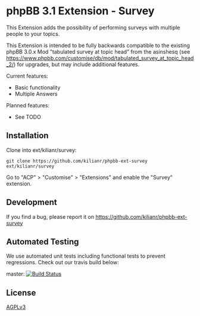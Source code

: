 # phpBB 3.1 Extension - Survey
This Extension adds the possibility of performing surveys with multiple people to your topics.

This Extension is intended to be fully backwards compatible to the existing phpBB 3.0.x Mod "tabulated survey at topic head" from the asinshesq (see https://www.phpbb.com/customise/db/mod/tabulated_survey_at_topic_head_2/) for upgrades, but may include additional features.

Current features:
* Basic functionality
* Multiple Answers

Planned features:

* See TODO

## Installation

Clone into ext/kilianr/survey:

    git clone https://github.com/kilianr/phpbb-ext-survey ext/kilianr/survey

Go to "ACP" > "Customise" > "Extensions" and enable the "Survey" extension.

## Development

If you find a bug, please report it on https://github.com/kilianr/phpbb-ext-survey

## Automated Testing

We use automated unit tests including functional tests to prevent regressions. Check out our travis build below:

master: [![Build Status](https://travis-ci.org/kilianr/phpbb-ext-survey.png?branch=master)](http://travis-ci.org/kilianr/phpbb-ext-survey)

## License

[AGPLv3](license.txt)
